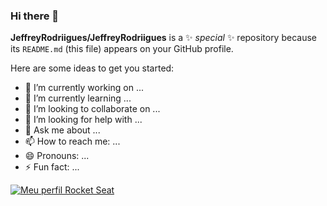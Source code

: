 ### Hi there 👋


**JeffreyRodriigues/JeffreyRodriigues** is a ✨ _special_ ✨ repository because its `README.md` (this file) appears on your GitHub profile.

Here are some ideas to get you started:

- 🔭 I’m currently working on ...
- 🌱 I’m currently learning ...
- 👯 I’m looking to collaborate on ...
- 🤔 I’m looking for help with ...
- 💬 Ask me about ...
- 📫 How to reach me: ...
- 😄 Pronouns: ...
- ⚡ Fun fact: ...

[![Meu perfil Rocket Seat](https://img.shields.io/badge/Meu%20Perfil-Rocketseat-brightgreen)](https://app.rocketseat.com.br/me/jeffrey-rodrigues-innocencio-06275)
